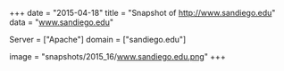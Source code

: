 
+++
date = "2015-04-18"
title = "Snapshot of http://www.sandiego.edu"
data = "www.sandiego.edu"

Server = ["Apache"]
domain = ["sandiego.edu"]

  image = "snapshots/2015_16/www.sandiego.edu.png"
+++
#
